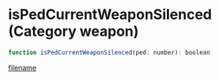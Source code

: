# isPedCurrentWeaponSilenced (Category weapon)

```js
function isPedCurrentWeaponSilenced(ped: number): boolean
```

[filename](isPedCurrentWeaponSilenced_m.md ':include')